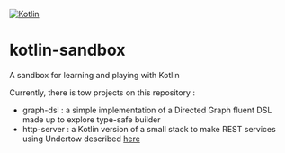 [![Kotlin](https://img.shields.io/badge/kotlin-1.0.0--beta--3595-blue.svg)](http://kotlinlang.org)

# kotlin-sandbox
A sandbox for learning and playing with Kotlin

Currently, there is tow projects on this repository :

- graph-dsl : a simple implementation of a Directed Graph fluent DSL made up to explore type-safe builder
- http-server : a Kotlin version of a small stack to make REST services using Undertow described [here](http://blog.jetoile.fr/2015/06/undertow-pour-booster-vos-services-rest.html)

